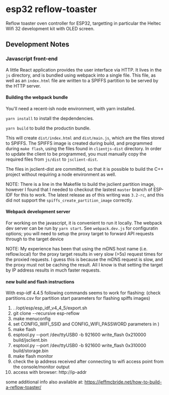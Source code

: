 # esp32 reflow-toaster

Reflow toaster oven controller for ESP32, targetting in particular the Heltec Wifi 32
development kit with OLED screen. 

## Development Notes

### Javascript front-end

A little React application provides the user interface via HTTP. It lives in the `js` 
directory, and is bundled using webpack into a single file. This file, as well as an 
`index.html` file are written to a SPIFFS partition to be served by the HTTP server. 

#### Building the webpack bundle

You'll need a recent-ish node environment, with yarn installed. 

`yarn install` to install the depdendencies. 

`yarn build` to build the productin bundle. 

This will create `dist/index.html` and `dist/main.js`, which are the files stored to
SPIFFS. The SPIFFS image is created during build, and programmed during `make flash`, 
using the files found in `clientjs-dist` directory. In order to update the client
to be programmed, you must manually copy the required files from `js/dist` to `jsclient-dist`. 

The files in jsclient-dist are committed, so that it is possible to build the C++
project without requiring a node environment as well.

NOTE: There is a line in the Makefile to build the jsclient partition image, however
I found that I needed to checkout the lastest `master` branch of ESP-IDF for this 
to work. The latest release as of this writing was `3.2-rc`, and this did not support 
the `spiffs_create_partition_image` correctly.

#### Webpack development server

For working on the javascript, it is convenient to run it locally. The webpack dev
server can be run by `yarn start`. See `webpack.dev.js` for configuratin options; you 
will need to setup the proxy target to forward API requests through to the target 
device

NOTE: My experience has been that using the mDNS host name (i.e. reflow.local) for
the proxy target results in very slow (>5s) request times for the proxied requests. 
I guess this is because the mDNS request is slow, and the proxy must not be caching 
the result. All I know is that setting the target by IP address results in much faster
requests.

#### new build and flash instructions

With esp-idf 4.4.5 following commands seems to work for flashing:
(check partitions.csv for partition start parameters for flashing spiffs images)

01) . /opt/esp/esp_idf_v4_4_5/export.sh
02) git clone --recursive esp-reflow
03) make menuconfig
04) set CONFIG_WIFI_SSID and CONFIG_WIFI_PASSWORD parameters in )
05) make flash
06) esptool.py --port /dev/ttyUSB0 -b 921600  write_flash 0x210000 build/jsclient.bin
07) esptool.py --port /dev/ttyUSB0 -b 921600  write_flash 0x310000 build/storage.bin
08) make flash monitor
09) check the ip address received after connecting to wifi access point from the console/monitor output
10) access with browser: http://ip-addr

some additional info also available at: https://jeffmcbride.net/how-to-build-a-reflow-toaster/
